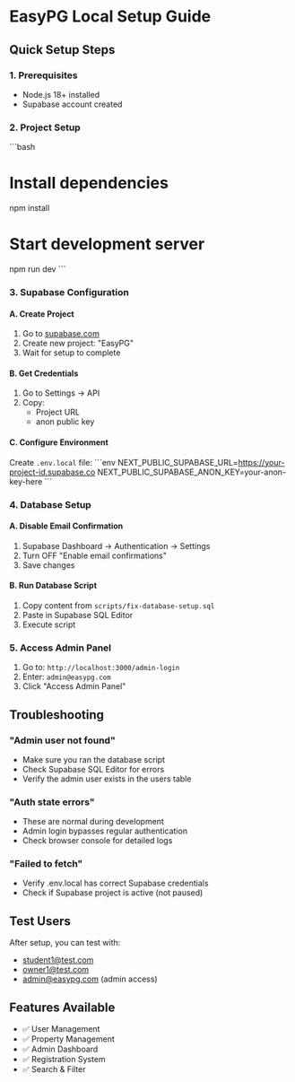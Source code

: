 # EasyPG Local Setup Guide

## Quick Setup Steps

### 1. Prerequisites
- Node.js 18+ installed
- Supabase account created

### 2. Project Setup
\`\`\`bash
# Install dependencies
npm install

# Start development server
npm run dev
\`\`\`

### 3. Supabase Configuration

#### A. Create Project
1. Go to [supabase.com](https://supabase.com)
2. Create new project: "EasyPG"
3. Wait for setup to complete

#### B. Get Credentials
1. Go to Settings → API
2. Copy:
   - Project URL
   - anon public key

#### C. Configure Environment
Create `.env.local` file:
\`\`\`env
NEXT_PUBLIC_SUPABASE_URL=https://your-project-id.supabase.co
NEXT_PUBLIC_SUPABASE_ANON_KEY=your-anon-key-here
\`\`\`

### 4. Database Setup

#### A. Disable Email Confirmation
1. Supabase Dashboard → Authentication → Settings
2. Turn OFF "Enable email confirmations"
3. Save changes

#### B. Run Database Script
1. Copy content from `scripts/fix-database-setup.sql`
2. Paste in Supabase SQL Editor
3. Execute script

### 5. Access Admin Panel
1. Go to: `http://localhost:3000/admin-login`
2. Enter: `admin@easypg.com`
3. Click "Access Admin Panel"

## Troubleshooting

### "Admin user not found"
- Make sure you ran the database script
- Check Supabase SQL Editor for errors
- Verify the admin user exists in the users table

### "Auth state errors"
- These are normal during development
- Admin login bypasses regular authentication
- Check browser console for detailed logs

### "Failed to fetch"
- Verify .env.local has correct Supabase credentials
- Check if Supabase project is active (not paused)

## Test Users
After setup, you can test with:
- student1@test.com
- owner1@test.com
- admin@easypg.com (admin access)

## Features Available
- ✅ User Management
- ✅ Property Management  
- ✅ Admin Dashboard
- ✅ Registration System
- ✅ Search & Filter
